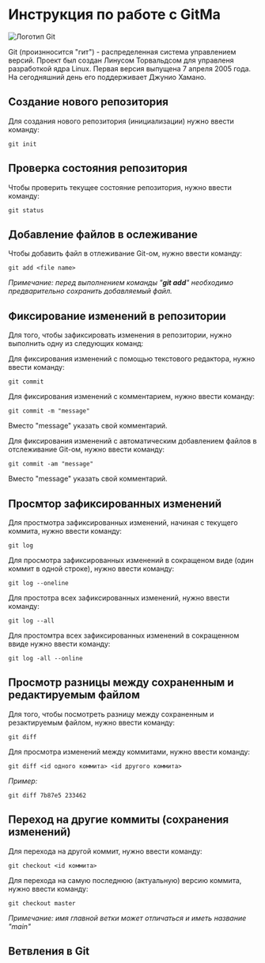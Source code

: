 # Инструкция по работе с GitMa

![Логотип Git](git.jpg)

Git (произнносится "гит") - распределенная система управлением версий. Проект был создан Линусом Торвальдсом для управленя разработкой ядра Linux. Первая версия выпущена 7 апреля 2005 года. На сегодняшний день его поддерживает Джунио Хамано.

## Создание нового репозитория

Для создания нового репозитория (инициализации) нужно ввести команду:

    git init

## Проверка состояния репозитория

Чтобы проверить текущее состояние репозитория, нужно ввести команду:

    git status

## Добавление файлов в ослеживание

Чтобы добавить файл в отлеживание Git-ом, нужно ввести команду:

    git add <file name>

 *Примечание: перед выполнением команды "___git add___" необходимо предварительно сохранить добавляемый файл.*

 ## Фиксирование изменений в репозитории

 Для того, чтобы зафиксировать изменения в репозитории, нужно выполнить одну из следующих команд:

  Для фиксирования изменений с помощью текстового редактора, нужно ввести команду:

    git commit

Для фиксирования изменений с комментарием, нужно ввести команду:

    git commit -m "message"

Вместо "message" указать свой комментарий.

Для фиксирования изменений с автоматическим добавлением файлов в отслеживание Git-ом, нужно ввести команду:

    git commit -am "message"

Вместо "message" указать свой комментарий.

## Просмтор зафиксированных изменений

Для простмотра зафиксированных изменений, начиная с текущего коммита, нужно ввести команду:

    git log

Для просмотра зафиксированных изменений в сокращеном виде (один коммит в одной строке), нужно ввести команду:

    git log --oneline

Для простотра всех зафиксированных изменений, нужно ввести команду:

    git log --all

Для простомтра всех зафиксированных изменений в сокращенном ввиде нужно ввести команду:

    git log -all --online


## Просмотр разницы между сохраненным и редактируемым файлом

Для того, чтобы посмотреть разницу между сохраненным и резактируемым файлом, нужно ввести команду:

    git diff

Для просмотра изменений между коммитами, нужно ввести команду:

    git diff <id одного коммита> <id другого коммита>

*Пример:*

    git diff 7b87e5 233462

## Переход на другие коммиты (сохранения изменений)

Для перехода на другой коммит, нужно ввести команду:

    git checkout <id коммита>


Для перехода на самую последнюю (актуальную) версию коммита, нужно ввести команду:

    git checkout master

*Примечание: имя главной ветки может отличаться и иметь название "main"*

## Ветвления в Git
